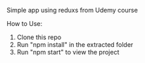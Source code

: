 Simple app using reduxs from Udemy course 

How to Use:

1) Clone this repo
2) Run "npm install" in the extracted folder
3) Run "npm start" to view the project